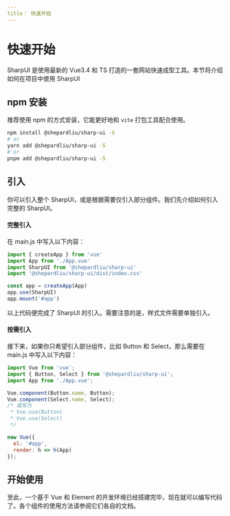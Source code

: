 ```yaml
---
title： 快速开始
---
```


# 快速开始

SharpUI 是使用最新的 Vue3.4 和 TS 打造的一套网站快速成型工具。本节将介绍如何在项目中使用 SharpUI

## npm 安装

推荐使用 npm 的方式安装，它能更好地和 `vite` 打包工具配合使用。

```bash
npm install @shepardliu/sharp-ui -S
# or
yarn add @shepardliu/sharp-ui -S
# or
pnpm add @shepardliu/sharp-ui -S
```
  

## 引入

你可以引入整个 SharpUI，或是根据需要仅引入部分组件。我们先介绍如何引入完整的 SharpUI。

#### 完整引入

在 main.js 中写入以下内容：

```js
import { createApp } from 'vue'
import App from './App.vue'
import SharpUI from '@shepardliu/sharp-ui'
import '@shepardliu/sharp-ui/dist/index.css'

const app = createApp(App)
app.use(SharpUI)
app.mount('#app')
```

以上代码便完成了 SharpUI 的引入。需要注意的是，样式文件需要单独引入。

#### 按需引入

接下来，如果你只希望引入部分组件，比如 Button 和 Select，那么需要在 main.js 中写入以下内容：

```js
import Vue from 'vue';
import { Button, Select } from '@shepardliu/sharp-ui';
import App from './App.vue';

Vue.component(Button.name, Button);
Vue.component(Select.name, Select);
/* 或写为
 * Vue.use(Button)
 * Vue.use(Select)
 */

new Vue({
  el: '#app',
  render: h => h(App)
});
```

## 开始使用

至此，一个基于 Vue 和 Element 的开发环境已经搭建完毕，现在就可以编写代码了。各个组件的使用方法请参阅它们各自的文档。

